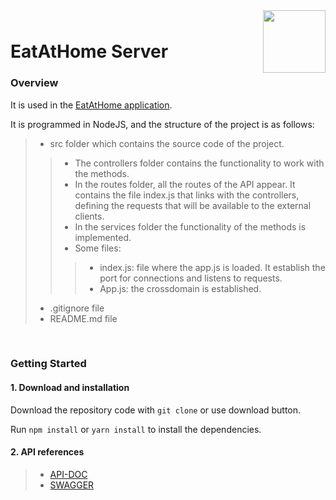 <div style="margin-bottom: 1%; padding-bottom: 2%;">
	<img align="right" width="100px" src="https://mealproject-client.herokuapp.com/static/media/EAT%20HOME_Logo%20blanco.089bb84e.png">
</div>

EatAtHome Server
==============================================================================================================================================


### **Overview**

It is used in the [EatAtHome application](https://mealproject-client.herokuapp.com/).

It is programmed in NodeJS, and the structure of the project is as follows:

>- src folder which contains the source code of the project.  
>>- The controllers folder contains the functionality to work with the methods.
>>- In the routes folder, all the routes of the API appear. It contains the file index.js that links with the controllers, defining the requests that will be available to the external clients.
>>- In the services folder the functionality of the methods is implemented.
>>- Some files:
>>>- index.js: file where the app.js is loaded. It establish the port for connections and listens to requests.
>>>- App.js: the crossdomain is established.
>- .gitignore file
>- README.md file

<p>&nbsp;</p>

### **Getting Started**

####  1. Download and installation

Download the repository code with `git clone` or use download button.

Run ```npm install``` or ```yarn install``` to install the dependencies.

#### 2. API references

>- [API-DOC](https://mealproject-server.herokuapp.com/apidoc/)
>- [SWAGGER](https://mealproject-server.herokuapp.com/swagger/)

